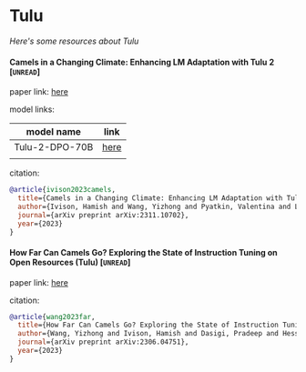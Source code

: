 # Tulu
*Here's some resources about Tulu*


#### Camels in a Changing Climate: Enhancing LM Adaptation with Tulu 2 [`UNREAD`]

paper link: [here](https://arxiv.org/pdf/2311.10702)

model links: 

|model name|link|
|-|-|
|Tulu-2-DPO-70B|[here](https://huggingface.co/allenai/tulu-2-dpo-70b)|
|||

citation: 
```bibtex
@article{ivison2023camels,
  title={Camels in a Changing Climate: Enhancing LM Adaptation with Tulu 2},
  author={Ivison, Hamish and Wang, Yizhong and Pyatkin, Valentina and Lambert, Nathan and Peters, Matthew and Dasigi, Pradeep and Jang, Joel and Wadden, David and Smith, Noah A and Beltagy, Iz and others},
  journal={arXiv preprint arXiv:2311.10702},
  year={2023}
}
```
    


#### How Far Can Camels Go? Exploring the State of Instruction Tuning on Open Resources (Tulu) [`UNREAD`]

paper link: [here](https://arxiv.org/pdf/2306.04751)

citation: 
```bibtex
@article{wang2023far,
  title={How Far Can Camels Go? Exploring the State of Instruction Tuning on Open Resources},
  author={Wang, Yizhong and Ivison, Hamish and Dasigi, Pradeep and Hessel, Jack and Khot, Tushar and Chandu, Khyathi Raghavi and Wadden, David and MacMillan, Kelsey and Smith, Noah A and Beltagy, Iz and others},
  journal={arXiv preprint arXiv:2306.04751},
  year={2023}
}
```